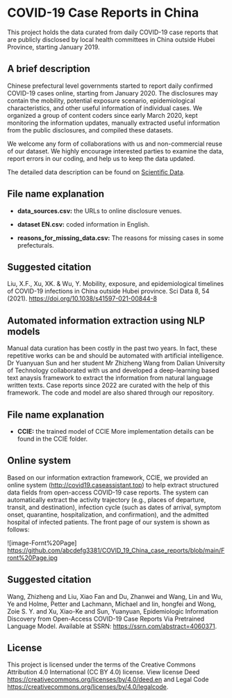 # COVID-19 Case Reports in China

This project holds the data curated from daily COVID-19 case reports that are publicly disclosed by local health committees in China outside Hubei Province, starting January 2019.

## A brief description

Chinese prefectural level governments started to report daily confirmed COVID-19 cases online, starting from January 2020. The disclosures may contain the mobility, potential exposure scenario, epidemiological characteristics, and other useful information of individual cases. We organized a group of content coders since early March 2020, kept monitoring the information updates, manually extracted useful information from the public disclosures, and compiled these datasets.

We welcome any form of collaborations with us and non-commercial reuse of our dataset. We highly encourage interested parties to examine the data, report errors in our coding, and help us to keep the data updated.

The detailed data description can be found on [Scientific Data](https://doi.org/10.1038/s41597-021-00844-8).

## File name explanation

* **data_sources.csv:** the URLs to online disclosure venues.

* **dataset EN.csv:** coded information in English.

* **reasons_for_missing_data.csv:** The reasons for missing cases in some prefecturals.

## Suggested citation
Liu, X.F., Xu, XK. & Wu, Y. Mobility, exposure, and epidemiological timelines of COVID-19 infections in China outside Hubei province. Sci Data 8, 54 (2021). https://doi.org/10.1038/s41597-021-00844-8

## Automated information extraction using NLP models
Manual data curation has been costly in the past two years. In fact, these repetitive works can be and should be automated with artificial intelligence. Dr Yuanyuan Sun and her student Mr Zhizheng Wang from Dalian University of Technology collaborated with us and developed a deep-learning based text anaysis framework to extract the information from natural language written texts. Case reports since 2022 are curated with the help of this framework. The code and model are also shared through our repository. 

## File name explanation

* **CCIE:** the trained model of CCIE
More implementation details can be found in the CCIE folder.    

## Online system
Based on our information extraction framework, CCIE, we provided an online system (http://covid19.caseassistant.top) to help extract structured data fields from open-access COVID-19 case reports. The system can automatically extract the activity trajectory (e.g., places of departure, transit, and destination), infection cycle (such as dates of arrival, symptom onset, quarantine, hospitalization, and confirmation), and the admitted hospital of infected patients. The front page of our system is shown as follows:

![image-Fornt%20Page] https://github.com/abcdefg3381/COVID_19_China_case_reports/blob/main/Front%20Page.jpg

## Suggested citation
Wang, Zhizheng and Liu, Xiao Fan and Du, Zhanwei and Wang, Lin and Wu, Ye and Holme, Petter and Lachmann, Michael and lin, hongfei and Wong, Zoie S. Y. and Xu, Xiao-Ke and Sun, Yuanyuan, Epidemiologic Information Discovery from Open-Access COVID-19 Case Reports Via Pretrained Language Model. Available at SSRN: https://ssrn.com/abstract=4060371.

## License
This project is licensed under the terms of the Creative Commons Attribution 4.0 International (CC BY 4.0) license. View license Deed https://creativecommons.org/licenses/by/4.0/deed.en and Legal Code https://creativecommons.org/licenses/by/4.0/legalcode.
